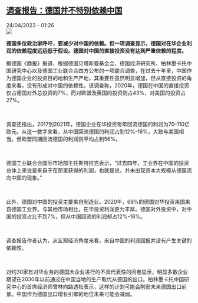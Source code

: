 <!--1682293503000-->
[调查报告：德国并不特别依赖中国](https://www.rfi.fr/cn/%E4%B8%AD%E5%9B%BD/20230423-%E8%B0%83%E6%9F%A5%E6%8A%A5%E5%91%8A-%E5%BE%B7%E5%9B%BD%E5%B9%B6%E4%B8%8D%E7%89%B9%E5%88%AB%E4%BE%9D%E8%B5%96%E4%B8%AD%E5%9B%BD)
------

<div>24/04/2023 - 01:26</div><img src="https://s.rfi.fr/media/display/b54f3e30-daf4-11ed-8101-005056a90284/w:1280/p:16x9/2023-04-14T064005Z_1548608244_RC25E0AX73E0_RTRMADP_3_CHINA-GERMANY.JPG"><p><strong>德国多位政治家呼吁，要减少对中国的依赖。但一项调查显示，德国对在华企业利润的依赖程度远远低于假设。德国对中国的直接投资没有达到严重依赖的程度。                    </strong></p><div><p><span><span><span><span><span><span>据德国《商报》报道，根据德国贝塔斯曼基金会、德国经济研究所、柏林墨卡托中国研究中心以及德国工业联合会四方公布的一项联合调查，在过去十年里，中国作为德国企业的投资目的地和生产产地，其重要性虽然明显增加，但从直接投资的角度来看，没有形成对中国的依赖性。该调查称，</span></span><span><span>2020</span></span><span><span>年，德国在中国的直接投资仅占德国对外总投资的</span></span><span><span>7%</span></span><span><span>，而对欧盟及英国的投资则占</span></span><span><span>43%</span></span><span><span>，对美国的投资占</span></span><span><span>27%</span></span><span><span>。</span></span></span></span></span></span></p><p> </p><p><span><span><span><span><span><span>调查还指出，</span></span><span><span>2017</span></span><span><span>到</span></span><span><span>2021</span></span><span><span>年，德国企业在华投资每年回流德国的利润为</span></span><span><span>70-110</span></span><span><span>亿欧元。从这一数字来看，从中国回流德国的利润占到</span></span><span><span>12%-16%</span></span><span><span>，大致与美国相当。但欧盟同期回流德国的利润则平均占到</span></span><span><span>56%</span></span><span><span>。</span></span></span></span></span></span></p><p> </p><p><span><span><span><span><span><span>德国工业联合会国际市场部主任斯特拉克表示，“过去四年，工业界在中国的投资总体上来说是来自于在那里获得的利润，也就是说，并未出现资本大规模从德国流向中国的现象。”</span></span></span></span></span></span></p><p> </p><p><span><span><span><span><span><span>此外，德国对中国的投资主要来自制造业。</span></span><span><span>2020</span></span><span><span>年，</span></span><span><span>69%</span></span><span><span>的德国对华投资来国来自德国工业界。与其他市场相比，在华投资利润更为丰厚。德国对外投资中，对中国的投资占比不到</span></span><span><span>7%</span></span><span><span>，但从中国回流的利润却占</span></span><span><span>12%-16%</span></span><span><span>。</span></span></span></span></span></span></p><p> </p><p><span><span><span><span><span><span>调查报告作者认为，从宏观经济角度来看，来自中国的利润回报并没有产生关键的依赖性。</span></span></span></span></span></span></p><p> </p><p><span><span><span><span><span><span>对约</span></span><span><span>30</span></span><span><span>家有对华业务的德国大企业进行的不具代表性的问卷显示，明显多数企业期望在</span></span><span><span>2030</span></span><span><span>年以前通过在中国当地的生产取代从德国的出口。柏林墨卡托中国研究中心的首席经济师曾林向路透社表示，这样的计划可能会削弱未来德国出口前景。中国作为德国出口增长引擎的地位未来可能会减弱。</span></span></span></span></span></span></p><div data-selfpromo-newsletter></div><div data-selfpromo-app></div></div>
